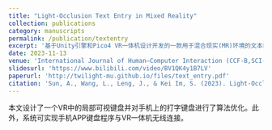 ```yaml
---
title: "Light-Occlusion Text Entry in Mixed Reality"
collection: publications
category: manuscripts
permalink: /publication/textentry
excerpt: '基于Unity引擎和Pico4 VR一体机设计开发的一款用于混合现实(MR)环境的文本输入系统。'
date: 2023-11-13
venue: 'International Journal of Human–Computer Interaction (CCF-B,SCI-3区)'
slidesurl: 'https://www.bilibili.com/video/BV1QK4y1B7LV'
paperurl: 'http://twilight-mu.github.io/files/text_entry.pdf'
citation: 'Sun, A., Wang, L., Leng, J., & Kei Im, S. (2023). Light-Occlusion Text Entry in Mixed Reality. International Journal of Human–Computer Interaction, 40(24), 8607–8622. https://doi.org/10.1080/10447318.2023.2285646'
---
```


本文设计了一个VR中的局部可视键盘并对手机上的打字键盘进行了算法优化。此外，系统可实现手机APP键盘程序与VR一体机无线连接。
